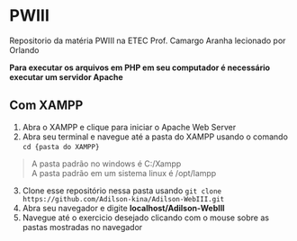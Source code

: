 # PWIII 

Repositorio da matéria PWIII na ETEC Prof. Camargo Aranha lecionado por Orlando

**Para executar os arquivos em PHP em seu computador é necessário executar um servidor Apache**

## Com XAMPP 

1. Abra o XAMPP e clique para iniciar o Apache Web Server
2. Abra seu terminal e navegue até a pasta do XAMPP usando o comando ```cd {pasta do XAMPP}```
> A pasta padrão no windows é C:/Xampp <br>
> A pasta padrão em um sistema linux é /opt/lampp
3. Clone esse repositório nessa pasta usando ```git clone https://github.com/Adilson-kina/Adilson-WebIII.git```
4. Abra seu navegador e digite **localhost/Adilson-WebIII**
5. Navegue até o exercicio desejado clicando com o mouse sobre as pastas mostradas no navegador

